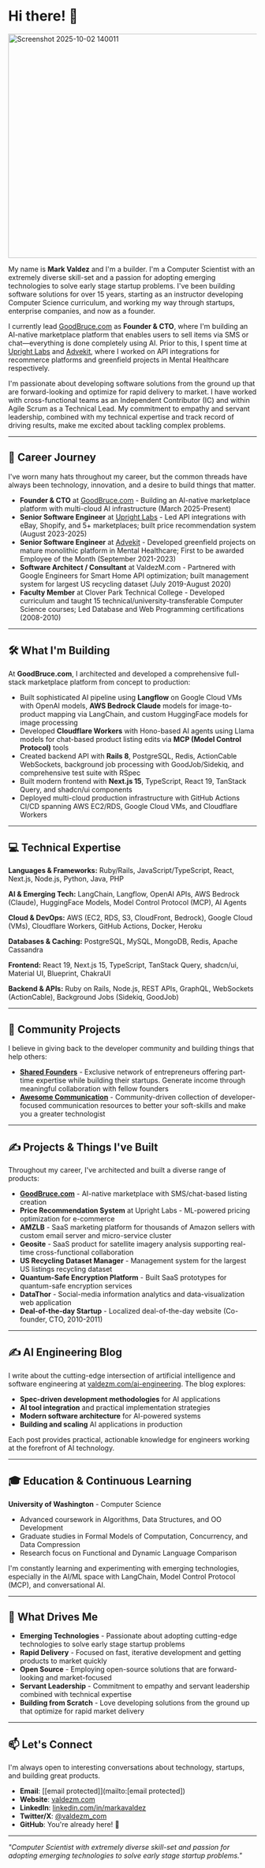 # Hi there! 👋
<img width="1207" height="455" alt="Screenshot 2025-10-02 140011" src="https://github.com/user-attachments/assets/62d54cdc-c525-42e5-a20d-91657edc375c" />


My name is **Mark Valdez** and I'm a builder. I'm a Computer Scientist with an extremely diverse skill-set and a passion for adopting emerging technologies to solve early stage startup problems. I've been building software solutions for over 15 years, starting as an instructor developing Computer Science curriculum, and working my way through startups, enterprise companies, and now as a founder.

I currently lead [GoodBruce.com](https://goodbruce.com) as **Founder & CTO**, where I'm building an AI-native marketplace platform that enables users to sell items via SMS or chat—everything is done completely using AI. Prior to this, I spent time at [Upright Labs](https://uprightlabs.co) and [Advekit](https://advekit.com), where I worked on API integrations for recommerce platforms and greenfield projects in Mental Healthcare respectively.

I'm passionate about developing software solutions from the ground up that are forward-looking and optimize for rapid delivery to market. I have worked with cross-functional teams as an Independent Contributor (IC) and within Agile Scrum as a Technical Lead. My commitment to empathy and servant leadership, combined with my technical expertise and track record of driving results, make me excited about tackling complex problems.

---

## 🚀 Career Journey

I've worn many hats throughout my career, but the common threads have always been technology, innovation, and a desire to build things that matter.

- **Founder & CTO** at [GoodBruce.com](https://goodbruce.com) - Building an AI-native marketplace platform with multi-cloud AI infrastructure (March 2025-Present)
- **Senior Software Engineer** at [Upright Labs](https://uprightlabs.co) - Led API integrations with eBay, Shopify, and 5+ marketplaces; built price recommendation system (August 2023-2025)
- **Senior Software Engineer** at [Advekit](https://advekit.com) - Developed greenfield projects on mature monolithic platform in Mental Healthcare; First to be awarded Employee of the Month (September 2021-2023)
- **Software Architect / Consultant** at ValdezM.com - Partnered with Google Engineers for Smart Home API optimization; built management system for largest US recycling dataset (July 2019-August 2020)
- **Faculty Member** at Clover Park Technical College - Developed curriculum and taught 15 technical/university-transferable Computer Science courses; Led Database and Web Programming certifications (2008-2010)

---

## 🛠️ What I'm Building

At **GoodBruce.com**, I architected and developed a comprehensive full-stack marketplace platform from concept to production:

- Built sophisticated AI pipeline using **Langflow** on Google Cloud VMs with OpenAI models, **AWS Bedrock Claude** models for image-to-product mapping via LangChain, and custom HuggingFace models for image processing
- Developed **Cloudflare Workers** with Hono-based AI agents using Llama models for chat-based product listing edits via **MCP (Model Control Protocol)** tools
- Created backend API with **Rails 8**, PostgreSQL, Redis, ActionCable WebSockets, background job processing with GoodJob/Sidekiq, and comprehensive test suite with RSpec
- Built modern frontend with **Next.js 15**, TypeScript, React 19, TanStack Query, and shadcn/ui components
- Deployed multi-cloud production infrastructure with GitHub Actions CI/CD spanning AWS EC2/RDS, Google Cloud VMs, and Cloudflare Workers

---

## 💻 Technical Expertise

**Languages & Frameworks:** Ruby/Rails, JavaScript/TypeScript, React, Next.js, Node.js, Python, Java, PHP

**AI & Emerging Tech:** LangChain, Langflow, OpenAI APIs, AWS Bedrock (Claude), HuggingFace Models, Model Control Protocol (MCP), AI Agents

**Cloud & DevOps:** AWS (EC2, RDS, S3, CloudFront, Bedrock), Google Cloud (VMs), Cloudflare Workers, GitHub Actions, Docker, Heroku

**Databases & Caching:** PostgreSQL, MySQL, MongoDB, Redis, Apache Cassandra

**Frontend:** React 19, Next.js 15, TypeScript, TanStack Query, shadcn/ui, Material UI, Blueprint, ChakraUI

**Backend & APIs:** Ruby on Rails, Node.js, REST APIs, GraphQL, WebSockets (ActionCable), Background Jobs (Sidekiq, GoodJob)

---

## 🌟 Community Projects

I believe in giving back to the developer community and building things that help others:

- **[Shared Founders](http://sharedfounders.com)** - Exclusive network of entrepreneurs offering part-time expertise while building their startups. Generate income through meaningful collaboration with fellow founders
- **[Awesome Communication](https://valdezm.com/awesome-communication)** - Community-driven collection of developer-focused communication resources to better your soft-skills and make you a greater technologist

---

## ✍️ Projects & Things I've Built

Throughout my career, I've architected and built a diverse range of products:

- **[GoodBruce.com](https://goodbruce.com)** - AI-native marketplace with SMS/chat-based listing creation
- **Price Recommendation System** at Upright Labs - ML-powered pricing optimization for e-commerce
- **AMZLB** - SaaS marketing platform for thousands of Amazon sellers with custom email server and micro-service cluster
- **Geosite** - SaaS product for satellite imagery analysis supporting real-time cross-functional collaboration
- **US Recycling Dataset Manager** - Management system for the largest US listings recycling dataset
- **Quantum-Safe Encryption Platform** - Built SaaS prototypes for quantum-safe encryption services
- **DataThor** - Social-media information analytics and data-visualization web application
- **Deal-of-the-day Startup** - Localized deal-of-the-day website (Co-founder, CTO, 2010-2011)

---

## ✍️ AI Engineering Blog

I write about the cutting-edge intersection of artificial intelligence and software engineering at [valdezm.com/ai-engineering](https://valdezm.com/ai-engineering). The blog explores:

- **Spec-driven development methodologies** for AI applications
- **AI tool integration** and practical implementation strategies
- **Modern software architecture** for AI-powered systems
- **Building and scaling** AI applications in production

Each post provides practical, actionable knowledge for engineers working at the forefront of AI technology.

---

## 🎓 Education & Continuous Learning

**University of Washington** - Computer Science
- Advanced coursework in Algorithms, Data Structures, and OO Development
- Graduate studies in Formal Models of Computation, Concurrency, and Data Compression
- Research focus on Functional and Dynamic Language Comparison

I'm constantly learning and experimenting with emerging technologies, especially in the AI/ML space with LangChain, Model Control Protocol (MCP), and conversational AI.

---

## 🎯 What Drives Me

- **Emerging Technologies** - Passionate about adopting cutting-edge technologies to solve early stage startup problems
- **Rapid Delivery** - Focused on fast, iterative development and getting products to market quickly
- **Open Source** - Employing open-source solutions that are forward-looking and market-focused
- **Servant Leadership** - Commitment to empathy and servant leadership combined with technical expertise
- **Building from Scratch** - Love developing solutions from the ground up that optimize for rapid market delivery

---

## 📫 Let's Connect

I'm always open to interesting conversations about technology, startups, and building great products.

- **Email**: [[email protected]](mailto:[email protected])
- **Website**: [valdezm.com](https://valdezm.com)
- **LinkedIn**: [linkedin.com/in/markavaldez](https://linkedin.com/in/markavaldez)
- **Twitter/X**: [@valdezm_com](https://twitter.com/valdezm_com)
- **GitHub**: You're already here! 👋

---

*"Computer Scientist with extremely diverse skill-set and passion for adopting emerging technologies to solve early stage startup problems."*
